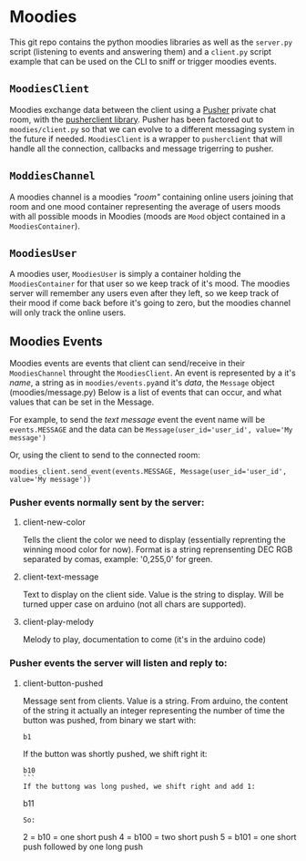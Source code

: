 # Moodies

This git repo contains the python moodies libraries as well as the `server.py` script (listening to events and answering them) and a `client.py` script example that can be used on the CLI to sniff or trigger moodies events.

## `MoodiesClient`

Moodies exchange data between the client using a [Pusher](https://pusher.com/) private chat room, with the [pusherclient library](https://github.com/ekulyk/PythonPusherClient/tree/master/pusherclient). Pusher has been factored out to `moodies/client.py` so that we can evolve to a different messaging system in the future if needed.
`MoodiesClient` is a wrapper to `pusherclient` that will handle all the connection, callbacks and message trigerring to pusher.

## `ModdiesChannel`

A moodies channel is a moodies *"room"* containing online users joining that room and one mood container representing the average of users moods with all possible moods in Moodies (moods are `Mood` object contained in a `MoodiesContainer`).

## `MoodiesUser`

A moodies user, `MoodiesUser` is simply a container holding the `MoodiesContainer` for that user so we keep track of it's mood. The moodies server will remember any users even after they left, so we keep track of their mood if come back before it's going to zero, but the moodies channel will only track the online users.

## Moodies Events

Moodies events are events that client can send/receive in their `MoodiesChannel` throught the `MoodiesClient`. An event is represented by a it's *name*, a string as in `moodies/events.py`and it's *data*, the `Message` object (moodies/message.py)
Below  is a list of events that can occur, and what values that can be set in the Message.

For example, to send the *text message* event the event name will be `events.MESSAGE` and the data can be `Message(user_id='user_id', value='My message')`

Or, using the client to send to the connected room:

```
moodies_client.send_event(events.MESSAGE, Message(user_id='user_id', value='My message'))
```

### Pusher events normally sent by the server:

1. client-new-color

   Tells the client the color we need to display (essentially reprenting the winning mood color for now).
   Format is a string reprensenting DEC RGB separated by comas, example: '0,255,0' for green.

2. client-text-message

   Text to display on the client side.
   Value is the string to display. Will be turned upper case on arduino (not all chars are supported).

3. client-play-melody

   Melody to play, documentation to come (it's in the arduino code)

### Pusher events the server will listen and reply to:

1. client-button-pushed

   Message sent from clients. Value is a string.
   From arduino, the content of the string it actually an integer representing the number of time the button was pushed, from    binary we start with:
   ```
   b1
   ```
   If the button was shortly pushed, we shift right it:
   ````
   b10
   ```
   If the buttong was long pushed, we shift right and add 1:
   ````
   b11
   ```
   So:
   ```
   2 = b10 = one short push
   4 = b100 = two short push
   5 = b101 = one short push followed by one long push
   ```
